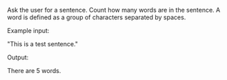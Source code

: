 Ask the user for a sentence. Count how many words are in the sentence. A word is defined as a group of characters separated by spaces.

Example input:

"This is a test sentence."

Output:

There are 5 words.
